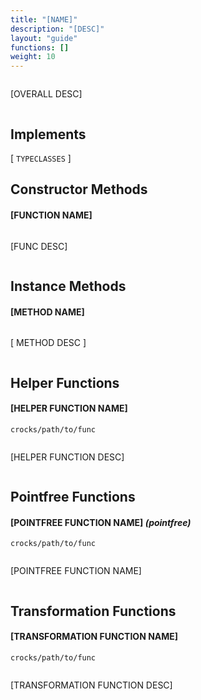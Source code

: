 ```yaml
---
title: "[NAME]"
description: "[DESC]"
layout: "guide"
functions: []
weight: 10
---
```


```haskell
```

[OVERALL DESC]

```javascript
```

<article id="topic-implements">

## Implements
[ `TYPECLASSES` ]

</article>

<article id="topic-constructor">

## Constructor Methods

#### [FUNCTION NAME]

```haskell
```

[FUNC DESC]

```javascript
```

</article>

<article id="topic-instance">

## Instance Methods

#### [METHOD NAME]

```haskell
```

[ METHOD DESC ]

```javascript
```

</article>

<article id="topic-helpers">

## Helper Functions

#### [HELPER FUNCTION NAME]

`crocks/path/to/func`

```haskell
```

[HELPER FUNCTION DESC]


```javascript
```

</article>

<article id="topic-pointfree">

## Pointfree Functions

#### [POINTFREE FUNCTION NAME] *(pointfree)*

`crocks/path/to/func`

```haskell
```

[POINTFREE FUNCTION NAME]

```javascript
```

</article>

<article id="topic-transformation">

## Transformation Functions

#### [TRANSFORMATION FUNCTION NAME]

`crocks/path/to/func`

```haskell
```

[TRANSFORMATION FUNCTION DESC]

```javascript
```

</article>
